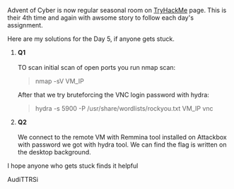 Advent of Cyber is now regular seasonal room on <a href="https://tryhackme.com/">TryHackMe</a> page.
This is their 4th time and again with awsome story to follow each day's assignment.

Here are my solutions for the Day 5, if anyone gets stuck.

<ol>

  <li><b>Q1</b></li><br>
TO scan initial scan of open ports you run nmap scan:
  <blockquote>nmap -sV VM_IP</blockquote>
After that we try bruteforcing the VNC login password with hydra:
  <blockquote>hydra -s 5900 -P /usr/share/wordlists/rockyou.txt VM_IP vnc</blockquote>
  <li><b>Q2</b></li><br>
 We connect to the remote VM with Remmina tool installed on Attackbox with password we got with hydra tool. We can find the flag is written on the desktop background.
</ol>

I hope anyone who gets stuck finds it helpful<br>

AudiTTRSi
